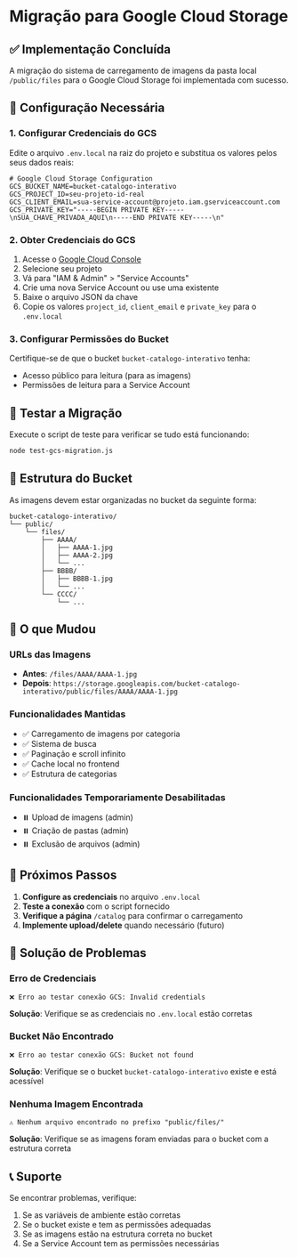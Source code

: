 # Migração para Google Cloud Storage

## ✅ Implementação Concluída

A migração do sistema de carregamento de imagens da pasta local `/public/files` para o Google Cloud Storage foi implementada com sucesso.

## 🔧 Configuração Necessária

### 1. Configurar Credenciais do GCS

Edite o arquivo `.env.local` na raiz do projeto e substitua os valores pelos seus dados reais:

```env
# Google Cloud Storage Configuration 
GCS_BUCKET_NAME=bucket-catalogo-interativo
GCS_PROJECT_ID=seu-projeto-id-real
GCS_CLIENT_EMAIL=sua-service-account@projeto.iam.gserviceaccount.com
GCS_PRIVATE_KEY="-----BEGIN PRIVATE KEY-----\nSUA_CHAVE_PRIVADA_AQUI\n-----END PRIVATE KEY-----\n"
```

### 2. Obter Credenciais do GCS

1. Acesse o [Google Cloud Console](https://console.cloud.google.com/)
2. Selecione seu projeto
3. Vá para "IAM & Admin" > "Service Accounts"
4. Crie uma nova Service Account ou use uma existente
5. Baixe o arquivo JSON da chave
6. Copie os valores `project_id`, `client_email` e `private_key` para o `.env.local`

### 3. Configurar Permissões do Bucket

Certifique-se de que o bucket `bucket-catalogo-interativo` tenha:
- Acesso público para leitura (para as imagens)
- Permissões de leitura para a Service Account

## 🧪 Testar a Migração

Execute o script de teste para verificar se tudo está funcionando:

```bash
node test-gcs-migration.js
```

## 📁 Estrutura do Bucket

As imagens devem estar organizadas no bucket da seguinte forma:

```
bucket-catalogo-interativo/
└── public/
    └── files/
        ├── AAAA/
        │   ├── AAAA-1.jpg
        │   ├── AAAA-2.jpg
        │   └── ...
        ├── BBBB/
        │   ├── BBBB-1.jpg
        │   └── ...
        └── CCCC/
            └── ...
```

## 🔄 O que Mudou

### URLs das Imagens
- **Antes**: `/files/AAAA/AAAA-1.jpg`
- **Depois**: `https://storage.googleapis.com/bucket-catalogo-interativo/public/files/AAAA/AAAA-1.jpg`

### Funcionalidades Mantidas
- ✅ Carregamento de imagens por categoria
- ✅ Sistema de busca
- ✅ Paginação e scroll infinito
- ✅ Cache local no frontend
- ✅ Estrutura de categorias

### Funcionalidades Temporariamente Desabilitadas
- ⏸️ Upload de imagens (admin)
- ⏸️ Criação de pastas (admin)
- ⏸️ Exclusão de arquivos (admin)

## 🚀 Próximos Passos

1. **Configure as credenciais** no arquivo `.env.local`
2. **Teste a conexão** com o script fornecido
3. **Verifique a página** `/catalog` para confirmar o carregamento
4. **Implemente upload/delete** quando necessário (futuro)

## 🐛 Solução de Problemas

### Erro de Credenciais
```
❌ Erro ao testar conexão GCS: Invalid credentials
```
**Solução**: Verifique se as credenciais no `.env.local` estão corretas

### Bucket Não Encontrado
```
❌ Erro ao testar conexão GCS: Bucket not found
```
**Solução**: Verifique se o bucket `bucket-catalogo-interativo` existe e está acessível

### Nenhuma Imagem Encontrada
```
⚠️ Nenhum arquivo encontrado no prefixo "public/files/"
```
**Solução**: Verifique se as imagens foram enviadas para o bucket com a estrutura correta

## 📞 Suporte

Se encontrar problemas, verifique:
1. Se as variáveis de ambiente estão corretas
2. Se o bucket existe e tem as permissões adequadas
3. Se as imagens estão na estrutura correta no bucket
4. Se a Service Account tem as permissões necessárias
